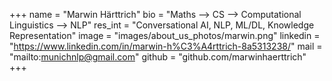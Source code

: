 +++
name = "Marwin Härttrich"
bio = "Maths --> CS --> Computational Linguistics --> NLP"
res_int = "Conversational AI, NLP, ML/DL, Knowledge Representation"
image = "images/about_us_photos/marwin.png"
linkedin = "https://www.linkedin.com/in/marwin-h%C3%A4rttrich-8a5313238/"
mail = "mailto:munichnlp@gmail.com"
github = "github.com/marwinhaerttrich"
+++
